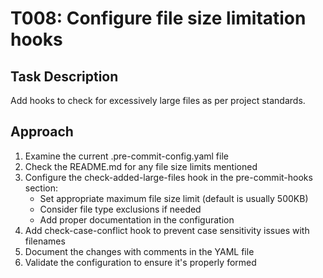 # T008: Configure file size limitation hooks

## Task Description
Add hooks to check for excessively large files as per project standards.

## Approach
1. Examine the current .pre-commit-config.yaml file
2. Check the README.md for any file size limits mentioned
3. Configure the check-added-large-files hook in the pre-commit-hooks section:
   - Set appropriate maximum file size limit (default is usually 500KB)
   - Consider file type exclusions if needed
   - Add proper documentation in the configuration
4. Add check-case-conflict hook to prevent case sensitivity issues with filenames
5. Document the changes with comments in the YAML file
6. Validate the configuration to ensure it's properly formed
